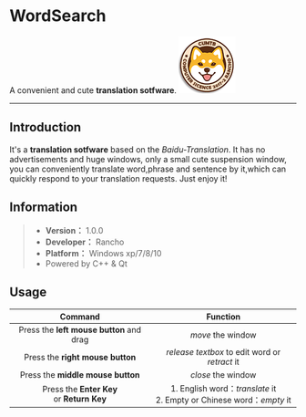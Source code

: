 # WordSearch

A convenient and cute **translation sotfware**.
![](https://github.com/RanchoTuring/WordSearch/blob/master/img/UI.png)

***
## Introduction
It's a **translation sotfware** based on the *Baidu-Translation*. 
It has no advertisements and huge windows, only a small cute suspension window, you can conveniently translate word,phrase and sentence by it,which can quickly respond to your translation requests.
Just enjoy it!


## Information

> * **Version：** 1.0.0
> * **Developer：** Rancho
> * **Platform：** Windows xp/7/8/10
> * Powered by C++ & Qt

## Usage
  
|Command |Function
|:-:|:-:
|Press the **left mouse button** and drag | *move* the window
|Press the **right mouse button** | *release textbox* to edit word or *retract* it  
|Press the **middle mouse button** | *close* the window
|Press the **Enter Key** <br>or **Return Key**| 1. English word：*translate* it<br>2. Empty or Chinese word：*empty* it
	
